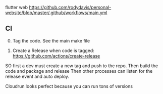 flutter web
https://github.com/rodydavis/personal-website/blob/master/.github/workflows/main.yml


## CI

0. Tag the code. See the main make file

1. Create a Release when code is tagged:
https://github.com/actions/create-release

SO first a dev must create a new tag and push to the repo.
Then build the code and package and release
Then other processes can listen for the release event and auto deploy.

Cloudrun looks perfect because you can run tons of versions


